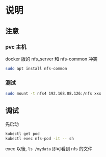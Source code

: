 # 说明

## 注意

### pvc 主机

docker 版的 nfs_server 和 nfs-common 冲突

```bash
sudo apt install nfs-common
```

### 测试

```bash
sudo mount -t nfs4 192.168.88.126:/nfs xxx
```

## 调试

先启动

```bash
kubectl get pod
kubectl exec nfs-pod -it -- sh
```

exec 以後, `ls /mydata` 即可看到 nfs 的文件
